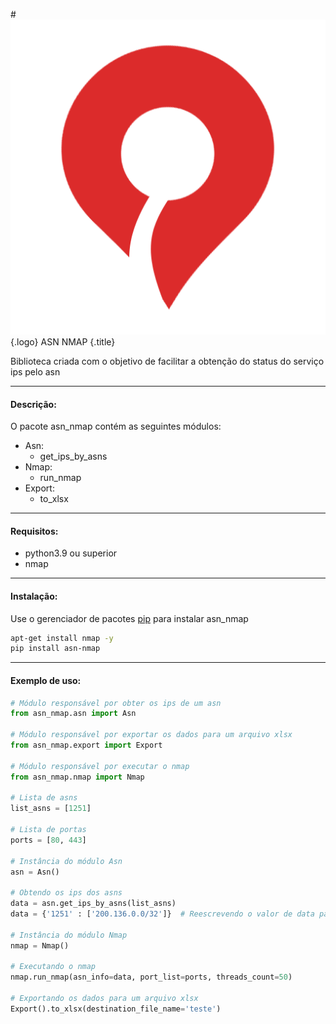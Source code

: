 #![logo do projeto](assets/img/logo.png){.logo} ASN NMAP {.title}

Biblioteca criada com o objetivo de facilitar a obtenção do status do serviço ips pelo asn

___
#### Descrição:
O pacote asn_nmap contém as seguintes módulos:

- Asn:
    - get_ips_by_asns
- Nmap: 
    - run_nmap 
- Export:
    - to_xlsx
___
#### Requisitos:

- python3.9 ou superior
- nmap
___
#### Instalação:

Use o gerenciador de pacotes [pip](https://pip.pypa.io/en/stable/) para instalar asn_nmap

```bash
apt-get install nmap -y
pip install asn-nmap
```
___
#### Exemplo de uso:
```python	
# Módulo responsável por obter os ips de um asn
from asn_nmap.asn import Asn

# Módulo responsável por exportar os dados para um arquivo xlsx
from asn_nmap.export import Export 

# Módulo responsável por executar o nmap
from asn_nmap.nmap import Nmap

# Lista de asns
list_asns = [1251]

# Lista de portas
ports = [80, 443]

# Instância do módulo Asn
asn = Asn()

# Obtendo os ips dos asns
data = asn.get_ips_by_asns(list_asns)
data = {'1251' : ['200.136.0.0/32']}  # Reescrevendo o valor de data para o exemplo de uso executar mais rápido.

# Instância do módulo Nmap
nmap = Nmap()

# Executando o nmap
nmap.run_nmap(asn_info=data, port_list=ports, threads_count=50)

# Exportando os dados para um arquivo xlsx
Export().to_xlsx(destination_file_name='teste')
```